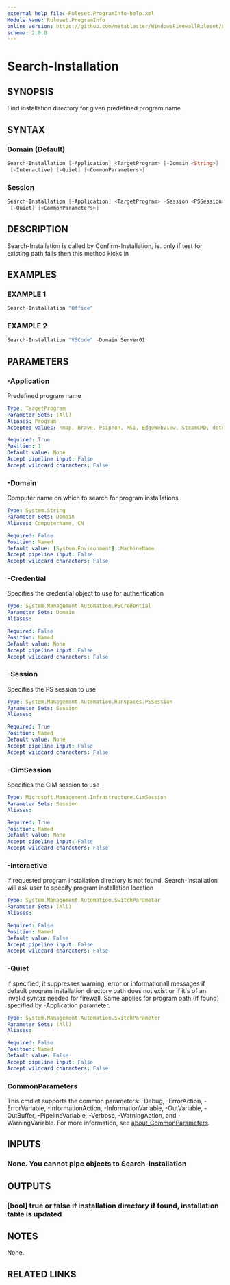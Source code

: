 ```yaml
---
external help file: Ruleset.ProgramInfo-help.xml
Module Name: Ruleset.ProgramInfo
online version: https://github.com/metablaster/WindowsFirewallRuleset/blob/master/Modules/Ruleset.ProgramInfo/Help/en-US/Search-Installation.md
schema: 2.0.0
---
```


# Search-Installation

## SYNOPSIS

Find installation directory for given predefined program name

## SYNTAX

### Domain (Default)

```powershell
Search-Installation [-Application] <TargetProgram> [-Domain <String>] [-Credential <PSCredential>]
 [-Interactive] [-Quiet] [<CommonParameters>]
```

### Session

```powershell
Search-Installation [-Application] <TargetProgram> -Session <PSSession> -CimSession <CimSession> [-Interactive]
 [-Quiet] [<CommonParameters>]
```

## DESCRIPTION

Search-Installation is called by Confirm-Installation, ie.
only if test for existing path
fails then this method kicks in

## EXAMPLES

### EXAMPLE 1

```powershell
Search-Installation "Office"
```

### EXAMPLE 2

```powershell
Search-Installation "VSCode" -Domain Server01
```

## PARAMETERS

### -Application

Predefined program name

```yaml
Type: TargetProgram
Parameter Sets: (All)
Aliases: Program
Accepted values: nmap, Brave, Psiphon, MSI, EdgeWebView, SteamCMD, dotnet, CMake, SqlPath, SqlServer, SqlManagementStudio, WindowsDefender, NuGet, NETFramework, vcpkg, SysInternals, WindowsKits, WebPlatform, OpenSpace, XTU, Chocolatey, ArenaChess, GoogleDrive, RivaTuner, Incredibuild, ColorMania, MetaTrader, RealWorld, AzureDataStudio, qBittorrent, OpenTTD, EveOnline, DemiseOfNations, CounterStrikeGO, PinballArcade, JavaUpdate, JavaRuntime, AdobeARM, AdobeReader, AdobeAcrobat, LoLGame, FileZilla, PathOfExile, HWMonitor, CPUZ, MSIAfterburner, GPG, OBSStudio, PasswordSafe, Greenshot, DnsCrypt, OpenSSH, PowerShellCore64, PowerShell64, PowerShell86, OneDrive, HelpViewer, VSCode, MicrosoftOffice, TeamViewer, EdgeChromium, Chrome, Firefox, Yandex, Tor, uTorrent, Thuderbird, Steam, Nvidia64, Nvidia86, GeForceExperience, WarThunder, PokerStars, VisualStudio, VisualStudioInstaller, MSYS2, Git, GitHubDesktop, EpicGames, UnrealEngine, BingWallpaper

Required: True
Position: 1
Default value: None
Accept pipeline input: False
Accept wildcard characters: False
```

### -Domain

Computer name on which to search for program installations

```yaml
Type: System.String
Parameter Sets: Domain
Aliases: ComputerName, CN

Required: False
Position: Named
Default value: [System.Environment]::MachineName
Accept pipeline input: False
Accept wildcard characters: False
```

### -Credential

Specifies the credential object to use for authentication

```yaml
Type: System.Management.Automation.PSCredential
Parameter Sets: Domain
Aliases:

Required: False
Position: Named
Default value: None
Accept pipeline input: False
Accept wildcard characters: False
```

### -Session

Specifies the PS session to use

```yaml
Type: System.Management.Automation.Runspaces.PSSession
Parameter Sets: Session
Aliases:

Required: True
Position: Named
Default value: None
Accept pipeline input: False
Accept wildcard characters: False
```

### -CimSession

Specifies the CIM session to use

```yaml
Type: Microsoft.Management.Infrastructure.CimSession
Parameter Sets: Session
Aliases:

Required: True
Position: Named
Default value: None
Accept pipeline input: False
Accept wildcard characters: False
```

### -Interactive

If requested program installation directory is not found, Search-Installation will ask
user to specify program installation location

```yaml
Type: System.Management.Automation.SwitchParameter
Parameter Sets: (All)
Aliases:

Required: False
Position: Named
Default value: False
Accept pipeline input: False
Accept wildcard characters: False
```

### -Quiet

If specified, it suppresses warning, error or informationall messages if default program
installation directory path does not exist or if it's of an invalid syntax needed for firewall.
Same applies for program path (if found) specified by -Application parameter.

```yaml
Type: System.Management.Automation.SwitchParameter
Parameter Sets: (All)
Aliases:

Required: False
Position: Named
Default value: False
Accept pipeline input: False
Accept wildcard characters: False
```

### CommonParameters

This cmdlet supports the common parameters: -Debug, -ErrorAction, -ErrorVariable, -InformationAction, -InformationVariable, -OutVariable, -OutBuffer, -PipelineVariable, -Verbose, -WarningAction, and -WarningVariable. For more information, see [about_CommonParameters](http://go.microsoft.com/fwlink/?LinkID=113216).

## INPUTS

### None. You cannot pipe objects to Search-Installation

## OUTPUTS

### [bool] true or false if installation directory if found, installation table is updated

## NOTES

None.

## RELATED LINKS
